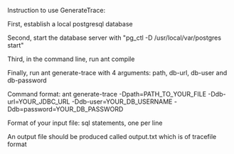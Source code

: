 Instruction to use GenerateTrace:

First, establish a local postgresql database

Second, start the database server with "pg_ctl -D /usr/local/var/postgres start"

Third, in the command line, run ant compile

Finally, run ant generate-trace with 4 arguments: path, db-url, db-user and db-password

Command format: ant generate-trace -Dpath=PATH_TO_YOUR_FILE
 -Ddb-url=YOUR_JDBC_URL -Ddb-user=YOUR_DB_USERNAME -Ddb=password=YOUR_DB_PASSWORD

Format of your input file: sql statements, one per line
 
An output file should be produced called output.txt which is of tracefile format